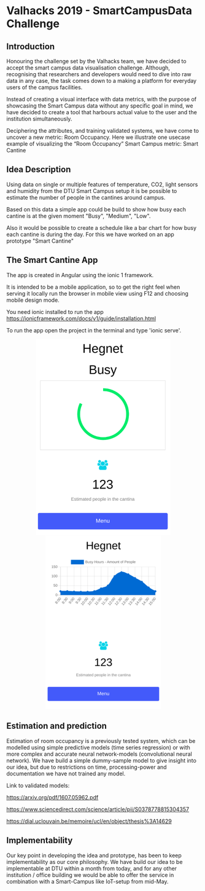 # Valhacks 2019 - SmartCampusData Challenge

## Introduction
Honouring the challenge set by the Valhacks team, we have decided to accept the smart campus data visualisation challenge. Although,  recognising that researchers and developers would need to dive into raw data in any case, the task comes down to a making a platform for everyday users of the campus facilities.

Instead of creating a visual interface with data metrics, with the purpose of showcasing the Smart Campus data without any specific goal in mind, we have decided to create a tool that harbours actual value to the user and the institution simultaneously.

Deciphering the attributes, and training validated systems, we have come to uncover a new metric: Room Occupancy. Here we illustrate one usecase example of visualizing the “Room Occupancy” Smart Campus metric: Smart Cantine

## Idea Description
Using data on single or multiple features of temperature, CO2, light sensors and humidity from the DTU Smart Campus setup it is be possible to estimate the number of people in the cantines around campus.

Based on this data a simple app could be build to show how busy each cantine is at the given moment "Busy", "Medium", "Low".

Also it would be possible to create a schedule like a bar chart for how busy each cantine is during the day.
For this we have worked on an app prototype "Smart Cantine"

## The Smart Cantine App
The app is created in Angular using the ionic 1 framework.

It is intended to be a mobile application, so to get the right feel when serving it locally run the browser in mobile view using F12 and choosing mobile design mode.

You need ionic installed to run the app https://ionicframework.com/docs/v1/guide/installation.html

To run the app open the project in the terminal and type 'ionic serve'.

<div align="center">
	<img src="/img/smart_cantine1.png" width="350px"/>
	<img src="/img/smart_cantine2.png" width="300px"/>
</div>

## Estimation and prediction
Estimation of room occupancy is a previously tested system, which can be modelled using simple predictive models (time series regression) or with more complex and accurate neural network-models (convolutional neural network).  We have build a  simple dummy-sample model to give insight into our idea, but due to restrictions on time, processing-power and documentation we have not trained any model.

Link to validated models:

https://arxiv.org/pdf/1607.05962.pdf

https://www.sciencedirect.com/science/article/pii/S0378778815304357

https://dial.uclouvain.be/memoire/ucl/en/object/thesis%3A14629

## Implementability
Our key point in developing the idea and prototype, has been to keep implementability as our core philosophy. We have build our idea to be implementable at DTU within a month from today, and for any other institution / office building we would be able to offer the service in combination with a Smart-Campus like IoT-setup from mid-May.
